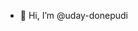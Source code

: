 - 👋 Hi, I’m @uday-donepudi

<!---
uday-donepudi/uday-donepudi is a ✨ special ✨ repository because its `README.md` (this file) appears on your GitHub profile.
You can click the Preview link to take a look at your changes.
--->
